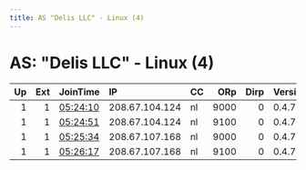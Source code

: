 ```yaml
---
title: AS "Delis LLC" - Linux (4)
---
```


# AS: "Delis LLC" - Linux (4)

|   Up |   Ext | JoinTime                                                                                              | IP             | CC   |   ORp |   Dirp | Version   | Contact       | Nickname   |   eFamMembers |
|-----:|------:|:------------------------------------------------------------------------------------------------------|:---------------|:-----|------:|-------:|:----------|:--------------|:-----------|--------------:|
|    1 |     1 | [05:24:10](https://nusenu.github.io/OrNetStats/w/relay/A700016F462239514F1E4CC40B071DB2620B62FB.html) | 208.67.104.124 | nl   |  9000 |      0 | 0.4.7.8   | admin@prsv.ch | prsv       |            32 |
|    1 |     1 | [05:24:51](https://nusenu.github.io/OrNetStats/w/relay/1922C35139AD95358BBC95799A8D3DE4553C32B1.html) | 208.67.104.124 | nl   |  9100 |      0 | 0.4.7.8   | admin@prsv.ch | prsv       |            32 |
|    1 |     1 | [05:25:34](https://nusenu.github.io/OrNetStats/w/relay/A2D42319DBF7D9E449C9CE6F203C845BD20A386E.html) | 208.67.107.168 | nl   |  9000 |      0 | 0.4.7.8   | admin@prsv.ch | prsv       |            32 |
|    1 |     1 | [05:26:17](https://nusenu.github.io/OrNetStats/w/relay/A90F225AA9E0F01CD4B2213EBED7C6B635F4B802.html) | 208.67.107.168 | nl   |  9100 |      0 | 0.4.7.8   | admin@prsv.ch | prsv       |            32 |
